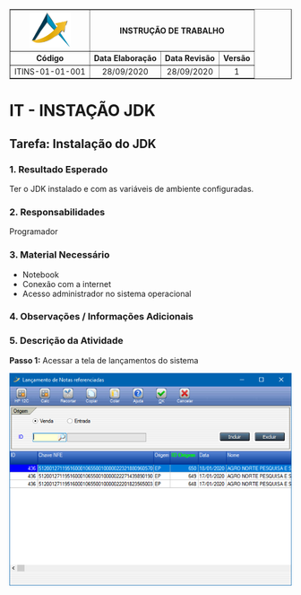 <table border="1">
    <tr>
        <th><img width="75" src="imagens/path41.png"></th>
        <th colspan=3>INSTRUÇÃO DE TRABALHO</th>
    </tr>
    <tr>
        <th>Código</th>
        <th>Data Elaboração</th>
        <th>Data Revisão</th>
        <th>Versão</th>
    </tr>
    <tr style="text-align: center;">
        <td>ITINS-01-01-001</td>
        <td>28/09/2020</td>
        <td>28/09/2020</td>
        <td>1</td>
    </tr>
</table>

# IT - INSTAÇÃO JDK

## Tarefa: Instalação do JDK

### **1. Resultado Esperado**

Ter o JDK instalado e com as variáveis de ambiente configuradas.

### **2. Responsabilidades**

Programador

### **3. Material Necessário**

- Notebook
- Conexão com a internet
- Acesso administrador no sistema operacional

### **4. Observações / Informações Adicionais** 

### **5. Descrição da Atividade**

**Passo 1:**
Acessar a tela de lançamentos do sistema

![Tela de Lançamento](imagens/frame.png)

